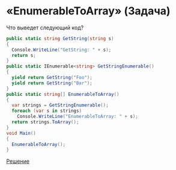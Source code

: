 # «EnumerableToArray» (Задача)

Что выведет следующий код?

```cs
public static string GetString(string s)
{
  Console.WriteLine("GetString: " + s);
  return s;
}
public static IEnumerable<string> GetStringEnumerable()
{    
  yield return GetString("Foo");
  yield return GetString("Bar");
}
public static string[] EnumerableToArray()
{
  var strings = GetStringEnumerable();
  foreach (var s in strings)
    Console.WriteLine("EnumerableToArray: " + s);
  return strings.ToArray();
}
void Main()
{
  EnumerableToArray();
}
```

[Решение](./EnumerableToArray-S.md)
